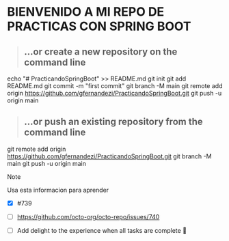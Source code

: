 
# BIENVENIDO A MI REPO DE PRACTICAS CON SPRING BOOT

> ## …or create a new repository on the command line

echo "# PracticandoSpringBoot" >> README.md
git init
git add README.md
git commit -m "first commit"
git branch -M main
git remote add origin https://github.com/gfernandezi/PracticandoSpringBoot.git
git push -u origin main

> ## …or push an existing repository from the command line
git remote add origin https://github.com/gfernandezi/PracticandoSpringBoot.git
git branch -M main
git push -u origin main

<!-- This content will not appear in the rendered Markdown -->

> [!NOTE]
> Usa esta informacion para aprender

- [x] #739
- [ ] https://github.com/octo-org/octo-repo/issues/740
- [ ] Add delight to the experience when all tasks are complete :tada:


[^1]: My reference.
[^2]: To add line breaks within a footnote, prefix new lines with 2 spaces.
  This is a second line.
